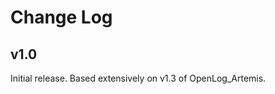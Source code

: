 Change Log
======================

v1.0
---------
Initial release. Based extensively on v1.3 of OpenLog_Artemis.
